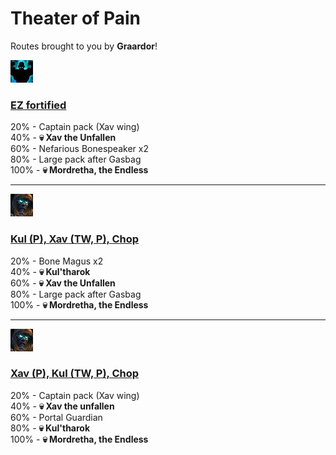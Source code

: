 # Theater of Pain


Routes brought to you by **Graardor**!



![Fortified](../__media/fortified.png)

### [EZ fortified](https://raw.githubusercontent.com/holicron/Routes/main/Theater%20of%20Pain/EZ%20Fortified.txt)

20% - Captain pack (Xav wing)\
40% - **💀 Xav the Unfallen**\
60% - Nefarious Bonespeaker x2\
80% - Large pack after Gasbag\
100% - **💀 Mordretha, the Endless**

---


![Tyrannical](../__media/tyrannical.png)

### [Kul (P), Xav (TW, P), Chop](https://raw.githubusercontent.com/holicron/Routes/main/Theater%20of%20Pain/Kul%20(P)%2C%20Xav%20(TW%2C%20P)%2C%20Chop.txt)

20% - Bone Magus x2\
40% - **💀 Kul'tharok**\
60% - **💀 Xav the Unfallen**\
80% - Large pack after Gasbag\
100% - **💀 Mordretha, the Endless**

---

![Tyrannical](../__media/tyrannical.png)

### [Xav (P), Kul (TW, P), Chop](https://raw.githubusercontent.com/holicron/Routes/main/Theater%20of%20Pain/Xav%20(P)%2C%20Kul%20(TW%2C%20P)%2C%20Chop.txt)


20% - Captain pack (Xav wing)\
40% - **💀 Xav the unfallen**\
60% - Portal Guardian\
80% - **💀 Kul'tharok**\
100% - **💀 Mordretha, the Endless**
